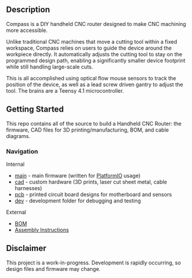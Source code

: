 ## Description
Compass is a DIY handheld CNC router designed to make CNC machining more accessible.

Unlike traditional CNC machines that move a cutting tool within a fixed workspace, Compass relies on users to guide the device around the workpiece directly. It automatically adjusts the cutting tool to stay on the programmed design path, enabling a significantly smaller device footprint while still handling large-scale cuts.

This is all accomplished using optical flow mouse sensors to track the position of the device, as well as a lead screw driven gantry to adjust the tool. The brains are a Teensy 4.1 microcontroller.

## Getting Started
This repo contains all of the source to build a Handheld CNC Router: the firmware, CAD files for 3D printing/manufacturing, BOM, and cable diagrams.

### Navigation
Internal
- [main](main/) - main firmware (written for [PlatformIO](https://docs.platformio.org/en/latest/core/quickstart.html) usage)
- [cad](cad/) - custom hardware (3D prints, laser cut sheet metal, cable harnesses)
- [pcb](pcb/) - printed circuit board designs for motherboard and sensors
- [dev](dev/) - development folder for debugging and testing

External
- [BOM](https://docs.google.com/spreadsheets/d/1jh1JRTu2ZVX3Sn2RJb8T3XTQ4klYfrgWMmJgh2YMeG0/edit?usp=sharing)
- [Assembly Instructions](https://drive.google.com/drive/folders/1fIALrTWUbJRqTl93RGrUaR8dMfO7AI_g?usp=sharing)

## Disclaimer
This project is a work-in-progress. Development is rapidly occurring, so design files and firmware may change.